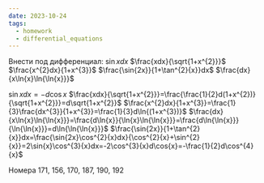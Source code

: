 ```yaml
---
date: 2023-10-24
tags:
  - homework
  - differential_equations
---
```

Внести под дифференциал:
$\sin{x}dx$
$\frac{xdx}{\sqrt{1+x^{2}}}$
$\frac{x^{2}dx}{1+x^{3}}$
$\frac{\sin{2x}}{1+\tan^{2}{x}}dx$
$\frac{dx}{x\ln{x}\ln{\ln{x}}}$

$\sin{x}dx=-d\cos{x}$
$\frac{xdx}{\sqrt{1+x^{2}}}=\frac{\frac{1}{2}d(1+x^{2})}{\sqrt{1+x^{2}}}=d\sqrt{1+x^{2}}$
$\frac{x^{2}dx}{1+x^{3}}=\frac{1}{3}\frac{dx^{3}}{1+x^{3}}=\frac{1}{3}d\ln{(1+x^{3})}$
$\frac{dx}{x\ln{x}\ln{\ln{x}}}=\frac{d\ln{x}}{\ln{x}\ln{\ln{x}}}=\frac{d\ln{\ln{x}}}{\ln{\ln{x}}}=d\ln{\ln{\ln{x}}}$
$\frac{\sin{2x}}{1+\tan^{2}{x}}dx=\frac{\sin{2x}\cos^{2}{x}dx}{\cos^{2}{x}+\sin^{2}{x}}=2\sin{x}\cos^{3}{x}dx=-2\cos^{3}{x}d\cos{x}=-\frac{1}{2}d\cos^{4}{x}$

Номера
171, 156, 170, 187, 190, 192